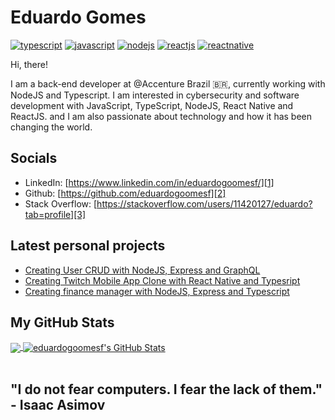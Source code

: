 # Eduardo Gomes

[![typescript](https://img.shields.io/badge/TypeScript-Fan-FAC151.svg?logo=typescript&logoWidth=20)](https://github.com/eduardogoomesf)
[![javascript](https://img.shields.io/badge/Javascript-Fan-FAC151.svg?logo=typescript&logoWidth=20)](https://github.com/eduardogoomesf)
[![nodejs](https://img.shields.io/badge/Nodejs-Fan-FAC151.svg?logo=typescript&logoWidth=20)](https://github.com/eduardogoomesf)
[![reactjs](https://img.shields.io/badge/Reactjs-Fan-FAC151.svg?logo=typescript&logoWidth=20)](https://github.com/eduardogoomesf)
[![reactnative](https://img.shields.io/badge/Reactnative-Fan-FAC151.svg?logo=typescript&logoWidth=20)](https://github.com/eduardogoomesf)

Hi, there!

I am a back-end developer at @Accenture Brazil 🇧🇷, currently working with NodeJS and Typescript.
I am interested in cybersecurity and  software development with JavaScript, TypeScript, NodeJS, React Native and ReactJS.
and I am also passionate about technology and how it has been changing the world.

## Socials

- LinkedIn: [https://www.linkedin.com/in/eduardogoomesf/][1]
- Github: [https://github.com/eduardogoomesf][2]
- Stack Overflow: [https://stackoverflow.com/users/11420127/eduardo?tab=profile][3]

## Latest personal projects

<!-- PERSONAL-PROJECT-LIST:START -->
- [Creating User CRUD with NodeJS, Express and GraphQL](https://github.com/eduardogoomesf/node-graphql)
- [Creating Twitch Mobile App Clone with React Native and Typesript](https://github.com/eduardogoomesf/twitch-app-clone)
- [Creating finance manager with NodeJS, Express and Typescript](https://github.com/eduardogoomesf/go-finances-backend)
<!-- PERSONAL-PROJECT-LIST:END -->

## My GitHub Stats

<a href="https://github.com/eduardogoomesf/eduardogoomesf">
  <img align="center" src="https://github-readme-stats.vercel.app/api/top-langs/?username=eduardogoomesf&hide=java,html&title_color=ffffff&text_color=c9cacc&icon_color=2bbc8a&bg_color=1d1f21" />
</a>

<a href="https://github.com/eduardogoomesf/eduardogoomesf">
  <img align="center" src="https://github-readme-stats.vercel.app/api?username=eduardogoomesf&show_icons=true&line_height=27&count_private=true&title_color=ffffff&text_color=c9cacc&icon_color=2bbc8a&bg_color=1d1f21" alt="eduardogoomesf's GitHub Stats" />
</a>

<br/>
<br/>

[1]: https://www.linkedin.com/in/eduardogoomesf/
[2]: https://github.com/eduardogoomesf
[3]: https://stackoverflow.com/users/11420127/eduardo?tab=profile

## "I do not fear computers. I fear the lack of them." - Isaac Asimov
